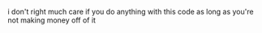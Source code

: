 i don't right much care if you do anything with this code as long as you're not making money off of it 
